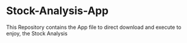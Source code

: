 # Stock-Analysis-App
This Repository contains the App file to direct download and execute to enjoy, the Stock Analysis
